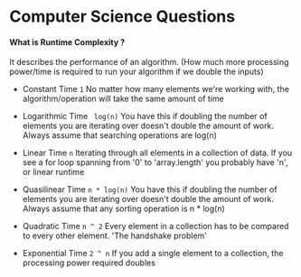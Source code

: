 # Computer Science Questions

#### What is Runtime Complexity ?


It describes the performance of an algorithm. (How much more processing power/time is required to run your algorithm if we double the inputs)

- Constant Time ```1``` No matter how many elements we're working with, the algorithm/operation will take the same amount of time

- Logarithmic Time ``` log(n)``` You have this if doubling the number of elements you are iterating over doesn't double the amount of work. Always assume that searching operations are log(n)

- Linear Time ``` n ``` Iterating through all elements in a collection of data. If you see a for loop spanning from '0' to 'array.length' you probably have 'n', or linear runtime

- Quasilinear Time ``` n * log(n) ``` You have this if doubling the number of elements you are iterating over doesn't double the amount of work. Always assume that any sorting operation is n * log(n)

- Quadratic Time ``` n ^ 2 ``` Every element in a collection has to be compared to every other element. 'The handshake problem'

- Exponential Time ``` 2 ^ n ``` If you add a single element to a collection, the processing power required doubles
